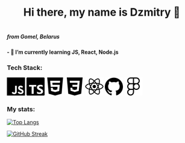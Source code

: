 <h1 align="center">Hi there, my name is Dzmitry  👋<h1>
<h5 > from Gomel, Belarus <h5>
<h4>- 🌱 I’m currently learning JS, React, Node.js</h4>
<h3> Tech Stack: </h3>

<img size='50' src='/assets/icons/javascript.svg'>
<img size='50' src='/assets/icons/typescript.svg'>
<img size='50' src='/assets/icons/html5.svg'>
<img size='50' src='/assets/icons/css3.svg'>
<img size='50' src='/assets/icons/react.svg'>
<img size='50' src='/assets/icons/github.svg'>
<img size='50' src='/assets/icons/figma.svg'>

<h3>My stats:</h3>

<div>

[![Top Langs](https://github-readme-stats.vercel.app/api/top-langs/?username=Maltsau&layout=compact)](https://github.com/anuraghazra/github-readme-stats)

</div>
<div>

<!-- [![Anurag's GitHub stats](https://github-readme-stats.vercel.app/api?username=Maltsau)](https://github.com/anuraghazra/github-readme-stats) -->

[![GitHub Streak](https://github-readme-streak-stats.herokuapp.com/?user=Maltsau)](https://git.io/streak-stats)

</div>
